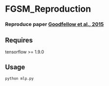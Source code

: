 # FGSM_Reproduction

### Reproduce paper [Goodfellow et al., 2015](https://arxiv.org/pdf/1412.6572.pdf)

## Requires
tensorflow >= 1.9.0

## Usage
```
python mlp.py
```
